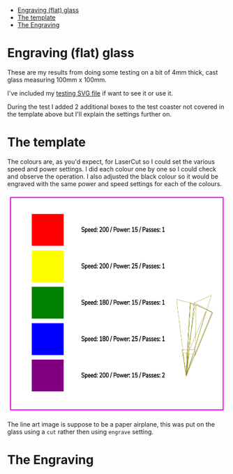 - [Engraving (flat) glass](#engraving-flat-glass)
- [The template](#the-template)
- [The Engraving](#the-engraving)


# Engraving (flat) glass

These are my results from doing some testing on a bit of 4mm thick, cast glass measuring 100mm x 100mm.

I've included my [testing SVG file](images/HPC-lasercutter/glass-engraving/coaster-template.svg) if want to see it or use it.

During the test I added 2 additional boxes to the test coaster not covered in the template above but I'll explain the settings further on.

# The template

The colours are, as you'd expect, for LaserCut so I could set the various speed and power settings. I did each colour one by one so I could check and observe the operation. I also adjusted the black colour so it would be engraved with the same power and speed settings for each of the colours.

![coaster template](images/HPC-lasercutter/glass-engraving/coaster-template.png)

The line art image is suppose to be a paper airplane, this was put on the glass using a `cut` rather then using `engrave` setting. 

# The Engraving


